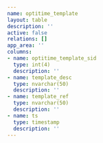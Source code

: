 ```yaml
---
name: optitime_template
layout: table
description: ''
active: false
relations: []
app_area: ''
columns:
- name: optitime_template_sid
  type: int(4)
  description: ''
- name: template_desc
  type: nvarchar(50)
  description: ''
- name: template_ref
  type: nvarchar(50)
  description: ''
- name: ts
  type: timestamp
  description: ''
---
```



